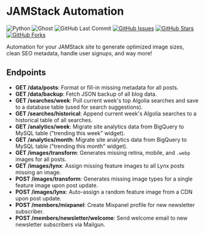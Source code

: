 # JAMStack Automation

![Python](https://img.shields.io/badge/python-^3.8-blue.svg?longCache=true&style=flat-square&colorA=4c566a&colorB=5e81ac)
![Ghost](https://img.shields.io/badge/Ghost-^v3.0.0-lightgrey.svg?longCache=true&style=flat-square&logo=ghost&logoColor=white&colorB=656c82&colorA=4c566a)
![GitHub Last Commit](https://img.shields.io/github/last-commit/google/skia.svg?style=flat-square&colorA=4c566a&logo=GitHub&colorB=a3be8c)
[![GitHub Issues](https://img.shields.io/github/issues/toddbirchard/jamstack-automations.svg?style=flat-square&colorA=4c566a&logo=GitHub&colorB=ebcb8b)](https://github.com/toddbirchard/jamstack-automations/issues)
[![GitHub Stars](https://img.shields.io/github/stars/toddbirchard/jamstack-automations.svg?style=flat-square&colorA=4c566a&logo=GitHub&colorB=ebcb8b)](https://github.com/toddbirchard/jamstack-automations/stargazers)
[![GitHub Forks](https://img.shields.io/github/forks/toddbirchard/jamstack-automations.svg?style=flat-square&colorA=4c566a&logo=GitHub&colorB=ebcb8b)](https://github.com/toddbirchard/jamstack-automations/network)

Automation for your JAMStack site to generate optimized image sizes, clean SEO metadata, handle user signups, and way more!


## Endpoints

* **GET /data/posts**: Format or fill-in missing metadata for all posts.
* **GET /data/backup**: Fetch JSON backup of all blog data.
* **GET /searches/week**: Pull current week's top Algolia searches and save to a database table (used for search suggestions).
* **GET /searches/historical**: Append current week's Algolia searches to a historical table of all searches.
* **GET /analytics/week**: Migrate site analytics data from BigQuery to MySQL table ("trending this week" widget).
* **GET /analytics/month**: Migrate site analytics data from BigQuery to MySQL table ("trending this month" widget).
* **GET /images/transform**: Generates missing retina, mobile, and `.webp` images for all posts.
* **GET /images/lynx**: Assign missing feature images to all Lynx posts missing an image.
* **POST /images/transform**: Generates missing image types for a single feature image upon post update.
* **POST /images/lynx**: Auto-assign a random feature image from a CDN upon post update.
* **POST /members/mixpanel**: Create Mixpanel profile for new newsletter subscriber.
* **POST /members/newsletter/welcome**: Send welcome email to new newsletter subscribers via Mailgun.
